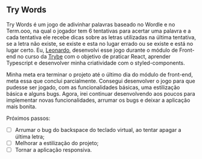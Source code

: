 ## Try Words

Try Words é um jogo de adivinhar palavras baseado no Wordle e no Term.ooo, na qual o jogador tem 6 tentativas para acertar uma palavra e a cada tentativa ele recebe dicas sobre as letras utilizadas na última tentativa, se a letra não existe, se existe e esta no lugar errado ou se existe e está no lugar certo. Eu, [Leonardo](https://www.linkedin.com/in/leeovogel/), desenvolvi esse jogo durante o módulo de Front-end no curso da [Trybe](https://www.betrybe.com/) com o objetivo de praticar React, aprender Typescript e desenvolver minha criatividade com o styled-components.

Minha meta era terminar o projeto até o último dia do módulo de front-end, meta essa que conclui parcialmente. Consegui desenvolver o jogo para que pudesse ser jogado, com as funcionalidades básicas, uma estilização básica e alguns bugs. Agora, irei continuar desenvolvendo aos poucos para implementar novas funcionalidades, arrumar os bugs e deixar a aplicação mais bonita.

Próximos passos:

- [ ] Arrumar o bug do backspace do teclado virtual, ao tentar apagar a última letra;
- [ ] Melhorar a estilização do projeto;
- [ ] Tornar a aplicação responsiva.
